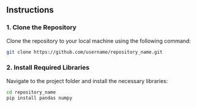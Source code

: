 ## Instructions

### 1. Clone the Repository

Clone the repository to your local machine using the following command:

```bash
git clone https://github.com/username/repository_name.git 
```

### 2. Install Required Libraries
Navigate to the project folder and install the necessary libraries:

```bash
cd repository_name
pip install pandas numpy
```

